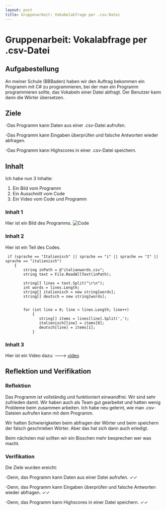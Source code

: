 ```yaml
---
layout: post
title: Gruppenarbeit: Vokabelabfrage per .csv-Datei
---
```







# Gruppenarbeit: Vokalabfrage per .csv-Datei



## Aufgabestellung 

An meiner Schule (BBBaden) haben wir den Auftrag bekommen ein Programm mit C# zu programmieren, bei der man ein Programm programmieren sollte, das Vokabeln einer Datei abfragt. Der Benutzer kann dann die Wörter übersetzen.

## Ziele
-Das Programm kann Daten aus einer .csv-Datei aufrufen.

-Das Programm kann Eingaben überprüfen und falsche Antworten wieder abfragen.

-Das Programm kann Highscores in einer .csv-Datei speichern.


## Inhalt
Ich habe nun 3 Inhalte:
1. Ein Bild vom Programm
2. Ein Ausschnitt vom Code
3. Ein Video vom Code und Programm

### Inhalt 1

Hier ist ein Bild des Programms.
![Code](https://snipboard.io/ornE53.jpg)

### Inhalt 2

Hier ist ein Teil des Codes.

```
 if (sprache == "Italienisch" || sprache == "i" || sprache == "I" || sprache == "italienisch")
    {
        string inPath = @"italianwords.csv";
        string text = File.ReadAllText(inPath);

        string[] lines = text.Split("\r\n");
        int words = lines.Length;
        string[] italienisch = new string[words];
        string[] deutsch = new string[words];


        for (int line = 0; line < lines.Length; line++)
            {
               string[] items = lines[line].Split(',');
               italienisch[line] = items[0];
               deutsch[line] = items[1];
            }
```

### Inhalt 3
Hier ist ein Video dazu: ---> [video](https://www.youtube.com/watch?v=zx16Kk15Uz8)

## Reflektion und Verifikation

### Reflektion
Das Programm ist vollständig und funktioniert einwandfrei. Wir sind sehr zufrieden damit. Wir haben auch als Team gut gearbeitet und hatten wenig Probleme beim zusammen arbeiten. Ich habe neu gelernt, wie man .csv-Dateien aufrufen kann mit dem Programm.

Wir hatten Schwierigkeiten beim abfragen der Wörter und beim speichern der falsch geschrieben Wörter. Aber das hat sich dann auch erledigt.

Beim nächsten mal sollten wir ein Bisschen mehr besprechen wer was macht.

### Verifikation 
Die Ziele wurden ereicht: 

-Denn, das Programm kann Daten aus einer Datei aufrufen. ✓✓

-Denn, das Programm kann Eingaben überprüfen und falsche Antworten wieder abfragen. ✓✓

-Denn, das Programm kann Highscores in einer Datei speichern. ✓✓



